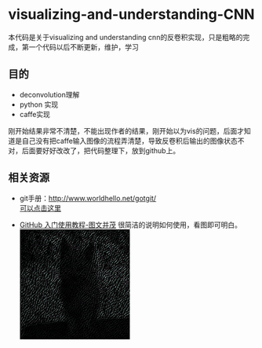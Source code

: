 # visualizing-and-understanding-CNN
本代码是关于visualizing and understanding cnn的反卷积实现，只是粗略的完成，第一个代码以后不断更新，维护，学习

## 目的
* deconvolution理解
* python 实现
* caffe实现

刚开始结果非常不清楚，不能出现作者的结果，刚开始以为vis的问题，后面才知道是自己没有把caffe输入图像的流程弄清楚，导致反卷积后输出的图像状态不对，后面要好好改改了，把代码整理下，放到github上。

## 相关资源
- git手册：http://www.worldhello.net/gotgit/   
[可以点击这里](http://www.worldhello.net/gotgit/)


- [GitHub 入门使用教程-图文并茂](http://developer.51cto.com/art/201407/446249_all.htm) 很简洁的说明如何使用，看图即可明白。 
![图像显示](image/catpooled1_1_deconv_image_vis_rgb.png)

